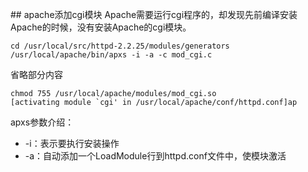 ## apache添加cgi模块
Apache需要运行cgi程序的，却发现先前编译安装Apache的时候，没有安装Apache的cgi模块。
```
cd /usr/local/src/httpd-2.2.25/modules/generators
/usr/local/apache/bin/apxs -i -a -c mod_cgi.c
```
省略部分内容
```
chmod 755 /usr/local/apache/modules/mod_cgi.so
[activating module `cgi' in /usr/local/apache/conf/httpd.conf]ap
```

apxs参数介绍：
* -i：表示要执行安装操作
* -a：自动添加一个LoadModule行到httpd.conf文件中，使模块激活

